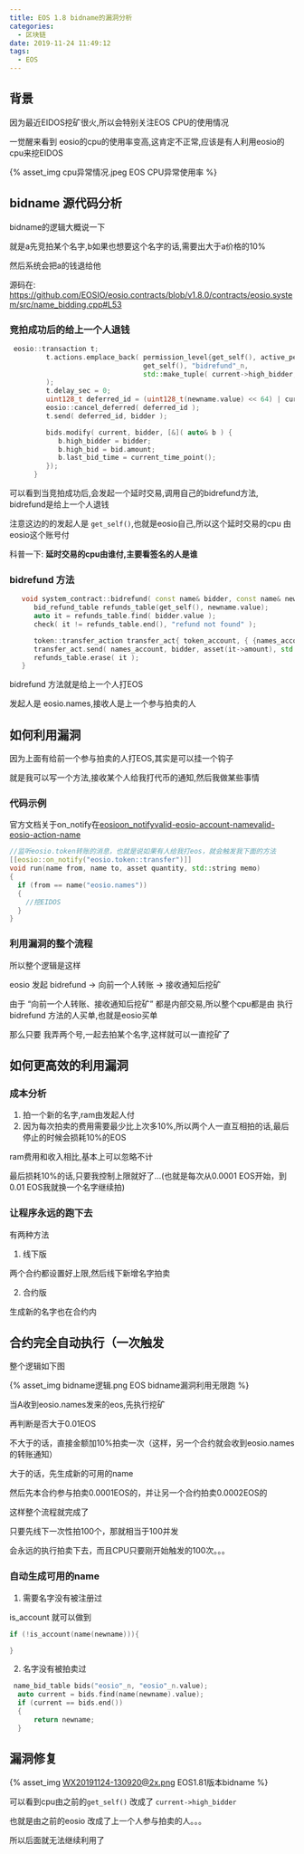 ```yaml
---
title: EOS 1.8 bidname的漏洞分析
categories:
  - 区块链
date: 2019-11-24 11:49:12
tags:
  - EOS
---
```


## 背景


因为最近EIDOS挖矿很火,所以会特别关注EOS CPU的使用情况

一觉醒来看到 eosio的cpu的使用率变高,这肯定不正常,应该是有人利用eosio的cpu来挖EIDOS

{% asset_img  cpu异常情况.jpeg EOS CPU异常使用率 %}

## bidname 源代码分析

bidname的逻辑大概说一下

就是a先竞拍某个名字,b如果也想要这个名字的话,需要出大于a价格的10%

然后系统会把a的钱退给他

源码在: https://github.com/EOSIO/eosio.contracts/blob/v1.8.0/contracts/eosio.system/src/name_bidding.cpp#L53

### 竞拍成功后的给上一个人退钱

```c++
 eosio::transaction t;
         t.actions.emplace_back( permission_level{get_self(), active_permission},
                                 get_self(), "bidrefund"_n,
                                 std::make_tuple( current->high_bidder, newname )
         );
         t.delay_sec = 0;
         uint128_t deferred_id = (uint128_t(newname.value) << 64) | current->high_bidder.value;
         eosio::cancel_deferred( deferred_id );
         t.send( deferred_id, bidder );

         bids.modify( current, bidder, [&]( auto& b ) {
            b.high_bidder = bidder;
            b.high_bid = bid.amount;
            b.last_bid_time = current_time_point();
         });
      }
```

可以看到当竞拍成功后,会发起一个延时交易,调用自己的bidrefund方法, bidrefund是给上一个人退钱

注意这边的的发起人是 `get_self()`,也就是eosio自己,所以这个延时交易的cpu 由eosio这个账号付

科普一下: **延时交易的cpu由谁付,主要看签名的人是谁**

### bidrefund 方法
```c++
   void system_contract::bidrefund( const name& bidder, const name& newname ) {
      bid_refund_table refunds_table(get_self(), newname.value);
      auto it = refunds_table.find( bidder.value );
      check( it != refunds_table.end(), "refund not found" );

      token::transfer_action transfer_act{ token_account, { {names_account, active_permission}, {bidder, active_permission} } };
      transfer_act.send( names_account, bidder, asset(it->amount), std::string("refund bid on name ")+(name{newname}).to_string() );
      refunds_table.erase( it );
   }
```

bidrefund 方法就是给上一个人打EOS

发起人是 eosio.names,接收人是上一个参与拍卖的人 

## 如何利用漏洞

因为上面有给前一个参与拍卖的人打EOS,其实是可以挂一个钩子

就是我可以写一个方法,接收某个人给我打代币的通知,然后我做某些事情

### 代码示例

官方文档关于on_notify在[eosioon_notifyvalid-eosio-account-namevalid-eosio-action-name](https://eosio.github.io/eosio.cdt/latest/guides/generator-attributes/#eosioon_notifyvalid-eosio-account-namevalid-eosio-action-name)

```c++
//监听eosio.token转账的消息，也就是说如果有人给我打eos，就会触发我下面的方法
[[eosio::on_notify("eosio.token::transfer")]] 
void run(name from, name to, asset quantity, std::string memo)
{
  if (from == name("eosio.names"))
  {
    //挖EIDOS
  }
}
```
### 利用漏洞的整个流程

所以整个逻辑是这样

eosio 发起 bidrefund -> 向前一个人转账 -> 接收通知后挖矿

由于 “向前一个人转账、接收通知后挖矿” 都是内部交易,所以整个cpu都是由 执行bidrefund 方法的人买单,也就是eosio买单

那么只要 我弄两个号,一起去拍某个名字,这样就可以一直挖矿了


## 如何更高效的利用漏洞

### 成本分析

1. 拍一个新的名字,ram由发起人付
2. 因为每次拍卖的费用需要最少比上次多10%,所以两个人一直互相拍的话,最后停止的时候会损耗10%的EOS

ram费用和收入相比,基本上可以忽略不计

最后损耗10%的话,只要我控制上限就好了...(也就是每次从0.0001 EOS开始，到0.01 EOS我就换一个名字继续拍)

### 让程序永远的跑下去

有两种方法

1. 线下版

两个合约都设置好上限,然后线下新增名字拍卖

2. 合约版

生成新的名字也在合约内

## 合约完全自动执行（一次触发


整个逻辑如下图

{% asset_img  bidname逻辑.png EOS bidname漏洞利用无限跑 %}

当A收到eosio.names发来的eos,先执行挖矿

再判断是否大于0.01EOS

不大于的话，直接金额加10%拍卖一次（这样，另一个合约就会收到eosio.names的转账通知）

大于的话，先生成新的可用的name

然后先本合约参与拍卖0.0001EOS的，并让另一个合约拍卖0.0002EOS的

这样整个流程就完成了

只要先线下一次性拍100个，那就相当于100并发

会永远的执行拍卖下去，而且CPU只要刚开始触发的100次。。。

### 自动生成可用的name

1. 需要名字没有被注册过

is_account 就可以做到

```c++
if (!is_account(name(newname))){

}
```

2. 名字没有被拍卖过

```c++
 name_bid_table bids("eosio"_n, "eosio"_n.value);
  auto current = bids.find(name(newname).value);
  if (current == bids.end())
  {
      return newname;
  }
```

## 漏洞修复

{% asset_img WX20191124-130920@2x.png EOS1.81版本bidname %}

可以看到cpu由之前的`get_self()` 改成了 `current->high_bidder`

也就是由之前的eosio 改成了上一个人参与拍卖的人。。。

所以后面就无法继续利用了

